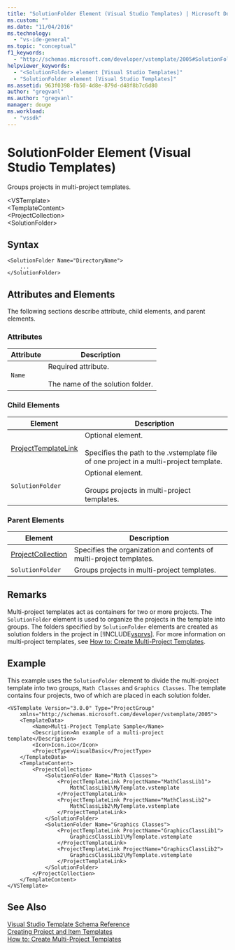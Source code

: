 ```yaml
---
title: "SolutionFolder Element (Visual Studio Templates) | Microsoft Docs"
ms.custom: ""
ms.date: "11/04/2016"
ms.technology: 
  - "vs-ide-general"
ms.topic: "conceptual"
f1_keywords: 
  - "http://schemas.microsoft.com/developer/vstemplate/2005#SolutionFolder"
helpviewer_keywords: 
  - "<SolutionFolder> element [Visual Studio Templates]"
  - "SolutionFolder element [Visual Studio Templates]"
ms.assetid: 963f0398-fb50-4d8e-879d-d48f8b7c6d80
author: "gregvanl"
ms.author: "gregvanl"
manager: douge
ms.workload: 
  - "vssdk"
---
```

# SolutionFolder Element (Visual Studio Templates)
Groups projects in multi-project templates.  
  
 \<VSTemplate>  
 \<TemplateContent>  
 \<ProjectCollection>  
 \<SolutionFolder>  
  
## Syntax  
  
```  
<SolutionFolder Name="DirectoryName">  
    ...  
</SolutionFolder>  
```  
  
## Attributes and Elements  
 The following sections describe attribute, child elements, and parent elements.  
  
### Attributes  
  
|Attribute|Description|  
|---------------|-----------------|  
|`Name`|Required attribute.<br /><br /> The name of the solution folder.|  
  
### Child Elements  
  
|Element|Description|  
|-------------|-----------------|  
|[ProjectTemplateLink](../extensibility/projecttemplatelink-element-visual-studio-templates.md)|Optional element.<br /><br /> Specifies the path to the .vstemplate file of one project in a multi-project template.|  
|`SolutionFolder`|Optional element.<br /><br /> Groups projects in multi-project templates.|  
  
### Parent Elements  
  
|Element|Description|  
|-------------|-----------------|  
|[ProjectCollection](../extensibility/projectcollection-element-visual-studio-templates.md)|Specifies the organization and contents of multi-project templates.|  
|`SolutionFolder`|Groups projects in multi-project templates.|  
  
## Remarks  
 Multi-project templates act as containers for two or more projects. The `SolutionFolder` element is used to organize the projects in the template into groups. The folders specified by `SolutionFolder` elements are created as solution folders in the project in [!INCLUDE[vsprvs](../code-quality/includes/vsprvs_md.md)]. For more information on multi-project templates, see [How to: Create Multi-Project Templates](../ide/how-to-create-multi-project-templates.md).  
  
## Example  
 This example uses the `SolutionFolder` element to divide the multi-project template into two groups, `Math Classes` and `Graphics Classes`. The template contains four projects, two of which are placed in each solution folder.  
  
```  
<VSTemplate Version="3.0.0" Type="ProjectGroup"  
    xmlns="http://schemas.microsoft.com/developer/vstemplate/2005">  
    <TemplateData>  
        <Name>Multi-Project Template Sample</Name>  
        <Description>An example of a multi-project template</Description>  
        <Icon>Icon.ico</Icon>  
        <ProjectType>VisualBasic</ProjectType>  
    </TemplateData>  
    <TemplateContent>  
        <ProjectCollection>  
            <SolutionFolder Name="Math Classes">  
                <ProjectTemplateLink ProjectName="MathClassLib1">  
                    MathClassLib1\MyTemplate.vstemplate  
                </ProjectTemplateLink>  
                <ProjectTemplateLink ProjectName="MathClassLib2">  
                    MathClassLib2\MyTemplate.vstemplate  
                </ProjectTemplateLink>  
            </SolutionFolder>  
            <SolutionFolder Name="Graphics Classes">  
                <ProjectTemplateLink ProjectName="GraphicsClassLib1">  
                    GraphicsClassLib1\MyTemplate.vstemplate  
                </ProjectTemplateLink>  
                <ProjectTemplateLink ProjectName="GraphicsClassLib2">  
                    GraphicsClassLib2\MyTemplate.vstemplate  
                </ProjectTemplateLink>  
            </SolutionFolder>  
        </ProjectCollection>  
    </TemplateContent>  
</VSTemplate>  
```  
  
## See Also  
 [Visual Studio Template Schema Reference](../extensibility/visual-studio-template-schema-reference.md)   
 [Creating Project and Item Templates](../ide/creating-project-and-item-templates.md)   
 [How to: Create Multi-Project Templates](../ide/how-to-create-multi-project-templates.md)